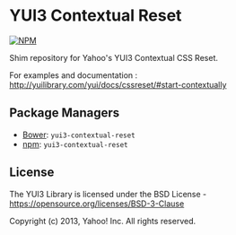 YUI3 Contextual Reset
============

[![NPM](https://nodei.co/npm/yui3-contextual-reset.png?downloads=true&downloadRank=true&stars=true)](https://nodei.co/npm/yui3-contextual-reset/)

Shim repository for Yahoo's YUI3 Contextual CSS Reset.

For examples and documentation :
http://yuilibrary.com/yui/docs/cssreset/#start-contextually

Package Managers
----------------

* [Bower](http://bower.io): `yui3-contextual-reset`
* [npm](https://www.npmjs.com): `yui3-contextual-reset`

License
-------

The YUI3 Library is licensed under the BSD License - https://opensource.org/licenses/BSD-3-Clause

Copyright (c) 2013, Yahoo! Inc. All rights reserved.
